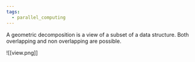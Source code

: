 ```yaml
---
tags:
  - parallel_computing
---
```

A geometric decomposition is a view of a subset of a data structure. Both overlapping and non overlapping are possible.

![[view.png]]